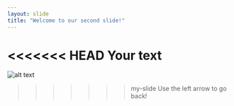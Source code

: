 ```yaml
---
layout: slide
title: "Welcome to our second slide!"
---
```

<<<<<<< HEAD
Your text
=======
![alt text](https://i.redd.it/vgzmxjdahdw41.jpg "Identity theft is not a joke Jim")
>>>>>>> my-slide
Use the left arrow to go back!